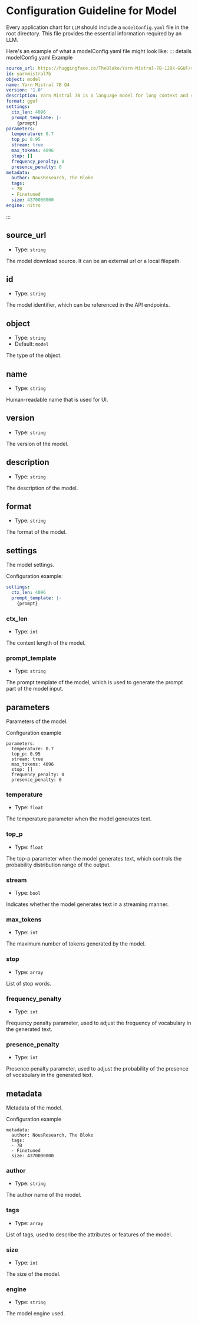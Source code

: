 # Configuration Guideline for Model

Every application chart for `LLM` should include a `modelConfig.yaml` file in the root directory. This file provides the essential information required by an LLM.

Here's an example of what a modelConfig.yaml file might look like:
::: details modelConfig.yaml Example
```Yaml
source_url: https://huggingface.co/TheBloke/Yarn-Mistral-7B-128k-GGUF/resolve/main/yarn-mistral-7b-128k.Q4_K_M.gguf
id: yarnmistral7b
object: model
name: Yarn Mistral 7B Q4
version: '1.0'
description: Yarn Mistral 7B is a language model for long context and supports a 128k token context window.
format: gguf
settings:
  ctx_len: 4096
  prompt_template: |-
    {prompt}
parameters:
  temperature: 0.7
  top_p: 0.95
  stream: true
  max_tokens: 4096
  stop: []
  frequency_penalty: 0
  presence_penalty: 0
metadata:
  author: NousResearch, The Bloke
  tags:
  - 7B
  - Finetuned
  size: 4370000000
engine: nitro
```
:::

## source_url

- Type: `string`

The model download source. It can be an external url or a local filepath.

## id

- Type: `string`

The model identifier, which can be referenced in the API endpoints.

## object

- Type: `string`
- Default: `model`

The type of the object.

## name

- Type: `string`

Human-readable name that is used for UI.

## version

- Type: `string`

The version of the model.

## description

- Type: `string`

The description of the model.

## format

- Type: `string`

The format of the model.

## settings

The model settings.

Configuration example:
```Yaml
settings:
  ctx_len: 4096
  prompt_template: |-
    {prompt}

```

### ctx_len

- Type: `int`

The context length of the model.

### prompt_template

- Type: `string`

The prompt template of the model, which is used to generate the prompt part of the model input.

## parameters

Parameters of the model.

Configuration example

```
parameters:
  temperature: 0.7
  top_p: 0.95
  stream: true
  max_tokens: 4096
  stop: []
  frequency_penalty: 0
  presence_penalty: 0

```

### temperature

- Type: `float`

The temperature parameter when the model generates text.

### top_p

- Type: `float`

The top-p parameter when the model generates text, which controls the probability distribution range of the output.

### stream

- Type: `bool`

Indicates whether the model generates text in a streaming manner.

### max_tokens

- Type: `int`

The maximum number of tokens generated by the model.

### stop

- Type: `array`

List of stop words.

### frequency_penalty

- Type: `int`

Frequency penalty parameter, used to adjust the frequency of vocabulary in the generated text.

### presence_penalty

- Type: `int`

Presence penalty parameter, used to adjust the probability of the presence of vocabulary in the generated text.

## metadata

Metadata of the model.

Configuration example

```
metadata:
  author: NousResearch, The Bloke
  tags:
  - 7B
  - Finetuned
  size: 4370000000

```

### author

- Type: `string`

The author name of the model.

### tags

- Type: `array`

List of tags, used to describe the attributes or features of the model.

### size

- Type: `int`

The size of the model.

### engine

- Type: `string`

The model engine used.